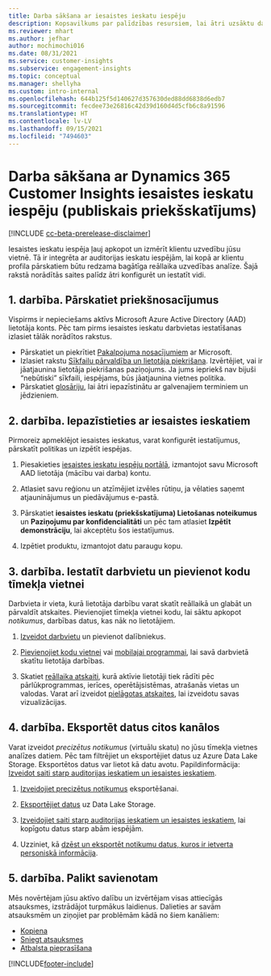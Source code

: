 ```yaml
---
title: Darba sākšana ar iesaistes ieskatu iespēju
description: Kopsavilkums par palīdzības resursiem, lai ātri uzsāktu darbu.
ms.reviewer: mhart
ms.author: jefhar
author: mochimochi016
ms.date: 08/31/2021
ms.service: customer-insights
ms.subservice: engagement-insights
ms.topic: conceptual
ms.manager: shellyha
ms.custom: intro-internal
ms.openlocfilehash: 644b125f5d140627d357630ded88dd6838d6edb7
ms.sourcegitcommit: fecdee73e26816c42d39d160d4d5cfb6c8a91596
ms.translationtype: HT
ms.contentlocale: lv-LV
ms.lasthandoff: 09/15/2021
ms.locfileid: "7494603"
---
```

# <a name="get-started-with-dynamics-365-customer-insights-engagement-insights-capability-public-preview"></a>Darba sākšana ar Dynamics 365 Customer Insights iesaistes ieskatu iespēju (publiskais priekšskatījums)

[!INCLUDE [cc-beta-prerelease-disclaimer](includes/cc-beta-prerelease-disclaimer.md)]

Iesaistes ieskatu iespēja ļauj apkopot un izmērīt klientu uzvedību jūsu vietnē. Tā ir integrēta ar auditorijas ieskatu iespējām, lai kopā ar klientu profila pārskatiem būtu redzama bagātīga reāllaika uzvedības analīze. Šajā rakstā norādītās saites palīdz ātri konfigurēt un iestatīt vidi.

## <a name="step-1-review-prerequisites"></a>1. darbība. Pārskatiet priekšnosacījumus

Vispirms ir nepieciešams aktīvs Microsoft Azure Active Directory (AAD) lietotāja konts. Pēc tam pirms iesaistes ieskatu darbvietas iestatīšanas izlasiet tālāk norādītos rakstus.

- Pārskatiet un piekrītiet [Pakalpojuma nosacījumiem](terms-of-service.md) ar Microsoft.  
- Izlasiet rakstu [Sīkfailu pārvaldība un lietotāja piekrišana](user-consent-storage.md). Izvērtējiet, vai ir jāatjaunina lietotāja piekrišanas paziņojums. Ja jums iepriekš nav bijuši “nebūtiski” sīkfaili, iespējams, būs jāatjaunina vietnes politika.
- Pārskatiet [glosāriju](glossary.md), lai ātri iepazīstinātu ar galvenajiem terminiem un jēdzieniem.

## <a name="step-2-explore-engagement-insights"></a>2. darbība. Iepazīstieties ar iesaistes ieskatiem

Pirmoreiz apmeklējot iesaistes ieskatus, varat konfigurēt iestatījumus, pārskatīt politikas un izpētīt iespējas.

1. Piesakieties [iesaistes ieskatu iespēju portālā](https://home.ci.ai.dynamics.com/app/engagement-insights), izmantojot savu Microsoft AAD lietotāja (mācību vai darba) kontu.

1. Atlasiet savu reģionu un atzīmējiet izvēles rūtiņu, ja vēlaties saņemt atjauninājumus un piedāvājumus e-pastā.

1. Pārskatiet **iesaistes ieskatu (priekšskatījuma) Lietošanas noteikumus** un **Paziņojumu par konfidencialitāti** un pēc tam atlasiet **Izpētīt demonstrāciju**, lai akceptētu šos iestatījumus.

1. Izpētiet produktu, izmantojot datu paraugu kopu.

##  <a name="step-3-set-up-a-workspace-and-add-code-to-your-website"></a>3. darbība. Iestatīt darbvietu un pievienot kodu tīmekļa vietnei

Darbvieta ir vieta, kurā lietotāja darbību varat skatīt reāllaikā un glabāt un pārvaldīt atskaites. Pievienojiet tīmekļa vietnei kodu, lai sāktu apkopot *notikumus*, darbības datus, kas nāk no lietotājiem.

1. [Izveidot darbvietu](create-workspace.md) un pievienot dalībniekus.

1. [Pievienojiet kodu vietnei](instrument-website.md) vai [mobilajai programmai](developer-resources.md#capture-events-from-mobile-apps), lai savā darbvietā skatītu lietotāja darbības.

1. Skatiet [reāllaika atskaiti](view-reports.md), kurā aktīvie lietotāji tiek rādīti pēc pārlūkprogrammas, ierīces, operētājsistēmas, atrašanās vietas un valodas. Varat arī izveidot [pielāgotas atskaites](custom-reports.md), lai izveidotu savas vizualizācijas.
    
## <a name="step-4-export-data-to-other-channels"></a>4. darbība. Eksportēt datus citos kanālos

Varat izveidot *precizētus notikumus* (virtuālu skatu) no jūsu tīmekļa vietnes analīzes datiem. Pēc tam filtrējiet un eksportējiet datus uz Azure Data Lake Storage. Eksportētos datus var lietot kā datu avotu. Papildinformācija: [Izveidot saiti starp auditorijas ieskatiem un iesaistes ieskatiem](integrate-audience-insights-engagement-insights.md).

1. [Izveidojiet precizētus notikumus](refined-events.md) eksportēšanai.

1. [Eksportējiet datus](export-events.md) uz Data Lake Storage.

1. [Izveidojiet saiti starp auditorijas ieskatiem un iesaistes ieskatiem](integrate-audience-insights-engagement-insights.md), lai kopīgotu datus starp abām iespējām.

1. Uzziniet, kā [dzēst un eksportēt notikumu datus, kuros ir ietverta personiskā informācija](delete-export-personal-data.md).
 
## <a name="step-5-stay-connected"></a>5. darbība. Palikt savienotam

Mēs novērtējam jūsu aktīvo dalību un izvērtējam visas attiecīgās atsauksmes, izstrādājot turpmākus laidienus. Dalieties ar savām atsauksmēm un ziņojiet par problēmām kādā no šiem kanāliem:
- [Kopiena](https://go.microsoft.com/fwlink/?linkid=2141648)
- [Sniegt atsauksmes](https://go.microsoft.com/fwlink/?linkid=2143222)
- [Atbalsta pieprasīšana](https://go.microsoft.com/fwlink/?linkid=2145734) 


[!INCLUDE[footer-include](../includes/footer-banner.md)]
